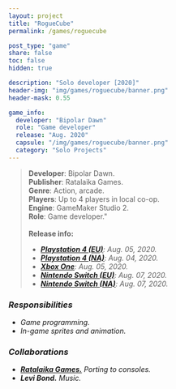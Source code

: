 ```yaml
---
layout: project
title: "RogueCube"
permalink: /games/roguecube

post_type: "game"
share: false
toc: false
hidden: true

description: "Solo developer [2020]"
header-img: "img/games/roguecube/banner.png"
header-mask: 0.55

game_info:
  developer: "Bipolar Dawn"
  role: "Game developer"
  release: "Aug. 2020"
  capsule: "/img/games/roguecube/banner.png"
  category: "Solo Projects"
---
```


>**Developer**: Bipolar Dawn.<br>
>**Publisher**: Ratalaika Games.<br>
>**Genre**: Action, arcade.<br>
>**Players**: Up to 4 players in local co-op.<br>
>**Engine**: GameMaker Studio 2.<br>
>**Role**: Game developer."<br>
><br>
>**Release info:**
>- [<i class='fab fa-playstation'/> **Playstation 4 (EU)**](https://store.playstation.com/en-gb/product/EP0896-CUSA14184_00-RATAGAMROGUECUBE): Aug. 05, 2020.
>- [<i class='fab fa-playstation'/> **Playstation 4 (NA)**](https://store.playstation.com/en-gb/product/EP0896-CUSA14184_00-RATAGAMROGUECUBE): Aug. 04, 2020.
>- [<i class='fab fa-xbox'/> **Xbox One**](https://www.microsoft.com/en-us/p/roguecube/9n0rzlp9cqhg?activetab=pivot:overviewtab): Aug. 05, 2020.
>- [<i class='fa fa-gamepad'/> **Nintendo Switch (EU)**](https://www.nintendo.com/games/detail/roguecube-switch/): Aug. 07, 2020.
>- [<i class='fa fa-gamepad'/> **Nintendo Switch (NA)**](https://www.nintendo.com/games/detail/roguecube-switch/): Aug. 07, 2020.

### Responsibilities
 
 - Game programming.
 - In-game sprites and animation.

### Collaborations

 - [**Ratalaika Games.**](https://www.ratalaikagames.com/games/roguecube.php) Porting to consoles.
 - **Levi Bond.** Music.